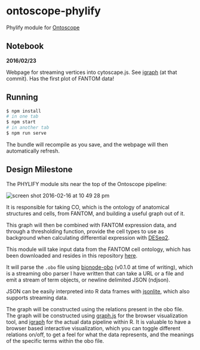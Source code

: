 # ontoscope-phylify

Phylify module for [Ontoscope]

[Ontoscope]: https://github.com/hyginn/Ontoscope

## Notebook

**2016/02/23** 

Webpage for streaming vertices into cytoscape.js. See [igraph](https://github.com/thejmazz/ontoscope-phylify/tree/106a2a8c0f17e82e8bfe86e5121f881d4719c87c/igraph) (at that commit). Has the first plot of FANTOM data!

## Running

```bash
$ npm install
# in one tab
$ npm start
# in another tab
$ npm run serve
```

The bundle will recompile as you save, and the webpage will then automatically refresh.

## Design Milestone

The PHYLIFY module sits near the top of the Ontoscope pipeline:

![screen shot 2016-02-16 at 10 49 28 pm](https://cloud.githubusercontent.com/assets/1270998/13099403/ba767692-d4ff-11e5-8815-82152481636e.png)

It is responsible for taking CO, which is the ontology of anatomical structures
and cells, from FANTOM, and building a useful graph out of it.

This graph will then be combined with FANTOM expression data, and through a
thresholding function, provide the cell types to use as background when
calculating differential expression with [DESeq2].

This module will take input data from the FANTOM cell ontology, which has been
downloaded and resides in this repository
[here](https://raw.githubusercontent.com/thejmazz/ontoscope-phylify/master/ff-phase2-140729.obo).

It will parse the `.obo` file using [bionode-obo] \(v0.1.0 at time of writing),
which is a streaming obo parser I have written that can take a URL or a file and
emit a stream of term objects, or newline delimited JSON (ndjson).

JSON can be easily interpreted into R data frames with [jsonlite], which also
supports streaming data.

The graph will be constructed using the relations present in the obo file. The
graph will be constructed using [graph.js] for the browser visualization tool,
and [igraph] for the actual data pipeline within R. It is valuable to have a
browser based interactive visualization, which you can toggle different
relations on/off, to get a feel for what the data represents, and the meanings
of the specific terms within the obo file.


[DESeq2]: https://bioconductor.org/packages/release/bioc/html/DESeq2.html
[bionode-obo]: https://github.com/bionode/bionode-obo
[jsonlite]: https://cran.r-project.org/web/packages/jsonlite/index.html
[graph.js]: https://www.npmjs.com/package/graph.js
[igraph]: http://igraph.org/

